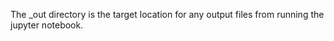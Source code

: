 

The _out directory is the target location for any output files from 
running the jupyter notebook.


